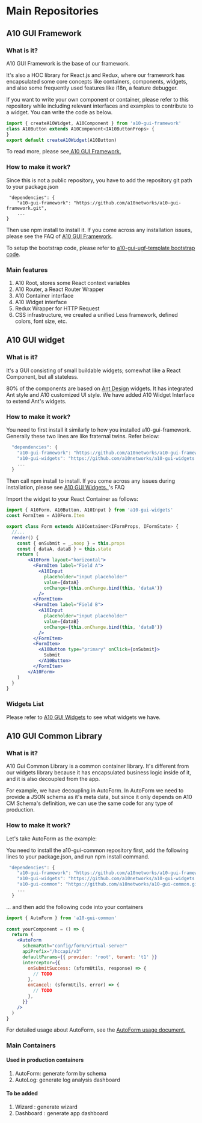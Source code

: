 # Main Repositories

## A10 GUI Framework

### What is it?

A10 GUI Framework is the base of our framework.

It's also a HOC library for React.js and Redux, where our framework has encapsulated some core concepts like containers, components, widgets, and also some frequently used features like i18n, a feature debugger. 

If you want to write your own component or container, please refer to this repository while including relevant interfaces and examples to contribute to a widget. You can write the code as below.

```jsx
import { createA10Widget, A10Component } from 'a10-gui-framework'
class A10Button extends A10Component<IA10ButtonProps> {
}
export default createA10Widget(A10Button)
```

To read more, please see[ A10 GUI Framework.](../main-repositories/a10-gui-framework.md)

### How to make it work?

Since this is not a public repository, you have to add the repository git path to your package.json 

```text
 "dependencies": {
    "a10-gui-framework": "https://github.com/a10networks/a10-gui-framework.git",
    ...
}
```

Then use npm install to install it. If you come across any installation issues, please see the FAQ of [A10 GUI Framework](../faq/a10-gui-framework.md).

To setup the bootstrap code, please refer to [ a10-gui-ugf-template bootstrap code](https://github.com/a10networks/a10-gui-ugf-template/blob/master/src/index.tsx).

### Main features

1. A10 Root, stores some React context variables
2. A10 Router, a React Router Wrapper
3. A10 Container interface
4. A10 Widget interface
5. Redux Wrapper for HTTP Request
6. CSS infrastructure, we created a unified Less framework, defined colors, font size, etc.

## A10 GUI widget

### What is it?

It's a GUI consisting of small buildable widgets; somewhat like a React Component,  but all stateless.

80% of the components are based on [Ant Design](https://ant.design/) widgets. It has integrated Ant style and A10 customized UI style. We have added A10 Widget Interface to extend Ant's widgets. 

### How to make it work?

You need to first install it similarly to how you installed a10-gui-framework. 
Generally these two lines are like fraternal twins. Refer below: 

```javascript
  "dependencies": {
    "a10-gui-framework": "https://github.com/a10networks/a10-gui-framework.git",
    "a10-gui-widgets": "https://github.com/a10networks/a10-gui-widgets.git",
    ...
  }
```

Then call npm install to install. If you come across any issues during installation, please see [A10 GUI Widgets. ](../faq/a10-gui-widgets.md)'s FAQ

Import the widget to your React Container as follows: 

```jsx
import { A10Form, A10Button, A10Input } from 'a10-gui-widgets'
const FormItem = A10Form.Item

export class Form extends A10Container<IFormProps, IFormState> {
  //...
  render() {
    const { onSubmit = _.noop } = this.props
    const { dataA, dataB } = this.state
    return (
        <A10Form layout="horizontal">
          <FormItem label="Field A">
            <A10Input
              placeholder="input placeholder"
              value={dataA}
              onChange={this.onChange.bind(this, 'dataA')}
            />
          </FormItem>
          <FormItem label="Field B">
            <A10Input
              placeholder="input placeholder"
              value={dataB}
              onChange={this.onChange.bind(this, 'dataB')}
            />
          </FormItem>
          <FormItem>
            <A10Button type="primary" onClick={onSubmit}>
              Submit
            </A10Button>
          </FormItem>
        </A10Form>
    )
  }
}
```

### Widgets List

Please refer to [ A10 GUI Widgets](../main-repositories/a10-gui-widgets.md) to see what widgets we have. 

## A10 GUI Common Library <a id="a10-gui-common-library"></a>

### What is it? <a id="what-is-it-2"></a>

A10 Gui Common Library is a common container library. It's different from our widgets library because it has encapsulated business logic inside of it, and it is also decoupled from the app. 

For example, we have decoupling in AutoForm. In AutoForm we need to provide a JSON schema as it's meta data, but since it only depends on A10 CM Schema's definition, we can use the same code for any type of production. 


### How to make it work? <a id="how-to-make-it-work-2"></a>

Let's take AutoForm as the example:

You need to install the a10-gui-common repository first, add the following lines to your package.json, and run npm install command.

```javascript
 "dependencies": {
    "a10-gui-framework": "https://github.com/a10networks/a10-gui-framework.git",
    "a10-gui-widgets": "https://github.com/a10networks/a10-gui-widgets.git",
    "a10-gui-common": "https://github.com/a10networks/a10-gui-common.git",
    ...
  }
```

... and then add the following code into your containers

```jsx
import { AutoForm } from 'a10-gui-common'
​
const yourComponent = () => {
  return (
    <AutoForm
      schemaPath="config/form/virtual-server"
      apiPrefix="/hccapi/v3"
      defaultParams={{ provider: 'root', tenant: 't1' }}
      interceptor={{
        onSubmitSuccess: (sformUtils, response) => {
          // TODO
        },
        onCancel: (sformUtils, error) => {
          // TODO
        },
      }}
    />
  )
}
```

For detailed usage about AutoForm, see the [AutoForm usage document.](https://github.com/a10networks/a10-gui-common)​

### Main Containers <a id="main-containers"></a>

#### Used in production containers <a id="used-in-production-containers"></a>

1. AutoForm: generate form by schema
2. AutoLog: generate log analysis dashboard

#### To be added <a id="to-be-added"></a>

1. Wizard : generate wizard
2. Dashboard : generate app dashboard

